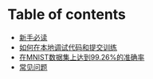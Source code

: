 # Table of contents

* [新手必读](README.md)
* [如何在本地调试代码和提交训练](ru-he-zai-ben-di-tiao-shi-dai-ma-he-ti-jiao-xun-lian.md)
* [在MNIST数据集上达到99.26%的准确率](zai-mnist-shu-ju-ji-shang-da-dao-99.26-de-zhun-que-lv.md)
* [常见问题](chang-jian-wen-ti.md)

